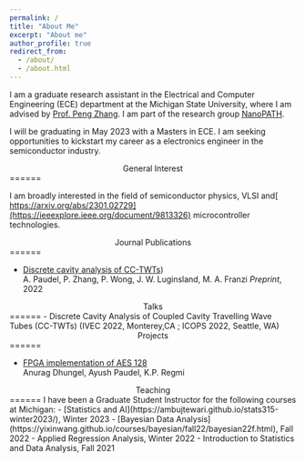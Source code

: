 ```yaml
---
permalink: /
title: "About Me"
excerpt: "About me"
author_profile: true
redirect_from: 
  - /about/
  - /about.html
---
```


I am a graduate research assistant in the Electrical and Computer Engineering (ECE) department at the Michigan State University, where I am advised by [Prof. Peng Zhang](https://www.egr.msu.edu/people/profile/pz). I am part of the research group [NanoPATH](https://www.egr.msu.edu/~pz/).

 I will be graduating in May 2023 with a Masters in ECE. I am seeking opportunities to kickstart my career as a electronics engineer in the semiconductor industry.

<center>General Interest</center>
======

I am broadly interested in the field of semiconductor physics, VLSI and[
https://arxiv.org/abs/2301.02729](https://ieeexplore.ieee.org/document/9813326) microcontroller technologies. 


<center>Journal Publications</center>
======

- [Discrete cavity analysis of CC-TWTs](https://ieeexplore.ieee.org/document/9813326))   
A. Paudel, P. Zhang, P. Wong, J. W. Luginsland, M. A. Franzi
*Preprint*, 2022    


<center>Talks</center>
======
- Discrete Cavity Analysis of Coupled Cavity Travelling Wave Tubes (CC-TWTs) (IVEC 2022, Monterey,CA ; ICOPS 2022, Seattle, WA) 


<center>Projects</center>
======

- [FPGA implementation of AES 128](https://paudela11.github.io/Misc_Writings/Senior_Design_Final1.pdf)    
  Anurag Dhungel, Ayush Paudel, K.P. Regmi



<center>Teaching</center>
======
I have been a Graduate Student Instructor for the following courses at Michigan:
- [Statistics and AI](https://ambujtewari.github.io/stats315-winter2023/), Winter 2023
- [Bayesian Data Analysis](https://yixinwang.github.io/courses/bayesian/fall22/bayesian22f.html), Fall 2022
- Applied Regression Analysis, Winter 2022
- Introduction to Statistics and Data Analysis, Fall 2021
